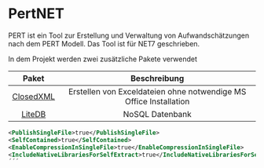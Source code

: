 # PertNET

PERT ist ein Tool zur Erstellung und Verwaltung von Aufwandschätzungen nach dem PERT Modell. Das Tool ist für NET7 geschrieben.

In dem Projekt werden zwei zusätzliche Pakete verwendet

| Paket | Beschreibung |
|:---:|:---:|
| [ClosedXML](https://github.com/ClosedXML/ClosedXML) | Erstellen von Exceldateien ohne notwendige MS Office Installation |
| [LiteDB](https://github.com/mbdavid/LiteDB) | NoSQL Datenbank |

```xml
<PublishSingleFile>true</PublishSingleFile>
<SelfContained>true</SelfContained>
<EnableCompressionInSingleFile>true</EnableCompressionInSingleFile>
<IncludeNativeLibrariesForSelfExtract>true</IncludeNativeLibrariesForSelfExtract>
´´´
